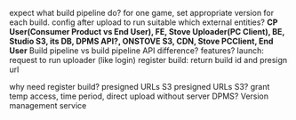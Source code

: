 expect what build pipeline do? 
for one game, set appropriate version for each build.
config after upload to run suitable
which external entities? **CP User(Consumer Product vs End User), FE, Stove Uploader(PC Client), BE, Studio S3, its DB, DPMS API?, ONSTOVE S3, CDN, Stove PCClient, End User** 
Build pipeline vs build pipeline API difference?
features? 
launch: request to run uploader (like login)
register build: return build id and presign url

why need register build? presigned URLs S3
presigned URLs S3? grant temp access, time period, direct upload without server
DPMS? Version management service
